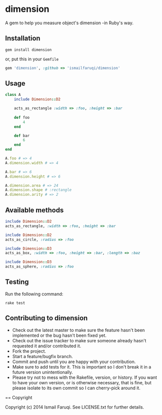 dimension
=========

A gem to help you measure object's dimension -in Ruby's way.

Installation
------------

```
gem install dimension
```

or, put this in your `Gemfile`

```ruby
gem 'dimension', :github => 'ismailfaruqi/dimension'
```

Usage
-----

```ruby
class A
	include Dimension::D2

	acts_as_rectangle :width => :foo, :height => :bar
	
	def foo
		4
	end

	def bar
		6
	end
end

A.foo # => 4
A.dimension.width # => 4

A.bar # => 6
A.dimension.height # => 6

A.dimension.area # => 24
A.dimension.shape # :rectangle
A.dimension.arity # => 2

```

Available methods
-----------------

```ruby 
include Dimension::D2
acts_as_rectangle, :width => :foo, :height => :bar
```

```ruby 
include Dimension::D2
acts_as_circle, :radius => :foo
```

```ruby 
include Dimension::D3
acts_as_box, :width => :foo, :height => :bar, :length => :baz
```

```ruby 
include Dimension::D3
acts_as_sphere, :radius => :foo
```


Testing
-------

Run the following command:
```
rake test
```


Contributing to dimension
-------------------------
 
* Check out the latest master to make sure the feature hasn't been implemented or the bug hasn't been fixed yet.
* Check out the issue tracker to make sure someone already hasn't requested it and/or contributed it.
* Fork the project.
* Start a feature/bugfix branch.
* Commit and push until you are happy with your contribution.
* Make sure to add tests for it. This is important so I don't break it in a future version unintentionally.
* Please try not to mess with the Rakefile, version, or history. If you want to have your own version, or is otherwise necessary, that is fine, but please isolate to its own commit so I can cherry-pick around it.

== Copyright

Copyright (c) 2014 Ismail Faruqi. See LICENSE.txt for
further details.

